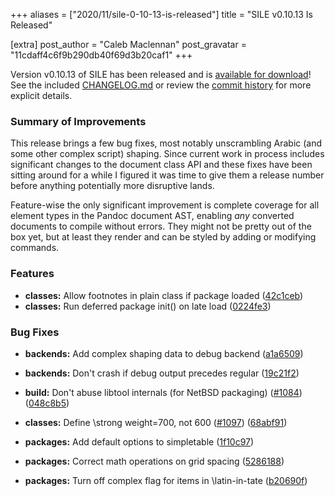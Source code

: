 +++
aliases = ["2020/11/sile-0-10-13-is-released"]
title = "SILE v0.10.13 Is Released"

[extra]
post_author = "Caleb Maclennan"
post_gravatar = "11cdaff4c6f9b290db40f69d3b20caf1"
+++

Version v0.10.13 of SILE has been released and is [available for download][release]!
See the included [CHANGELOG.md][changelog] or review the [commit history][commits] for more explicit details.

### Summary of Improvements

This release brings a few bug fixes, most notably unscrambling Arabic (and some other complex script) shaping. Since current work in process includes significant changes to the document class API and these fixes have been sitting around for a while I figured it was time to give them a release number before anything potentially more disruptive lands.

Feature-wise the only significant improvement is complete coverage for all element types in the Pandoc document AST, enabling *any* converted documents to compile without errors. They might not be pretty out of the box yet, but at least they render and can be styled by adding or modifying commands.

### Features

* **classes:** Allow footnotes in plain class if package loaded ([42c1ceb](https://github.com/sile-typesetter/sile/commit/42c1cebcac07d5bc52fcb027e3055012fefc7dd9))
* **classes:** Run deferred package init() on late load ([0224fe3](https://github.com/sile-typesetter/sile/commit/0224fe369b7abd788999e271b5dfacfb929270b2))

### Bug Fixes

* **backends:** Add complex shaping data to debug backend ([a1a6509](https://github.com/sile-typesetter/sile/commit/a1a65099dcb398ccf61a8ed53d15a9678ca8cb2b))
* **backends:** Don't crash if debug output precedes regular ([19c21f2](https://github.com/sile-typesetter/sile/commit/19c21f24c097bcdc5728b00f73bb710a8598c3c0))
* **build:** Don't abuse libtool internals (for NetBSD packaging) ([#1084](https://github.com/sile-typesetter/sile/issues/1084)) ([048c8b5](https://github.com/sile-typesetter/sile/commit/048c8b58b9c58de104f84e89c19c983d5a0f71df))
* **classes:** Define \strong weight=700, not 600 ([#1097](https://github.com/sile-typesetter/sile/issues/1097)) ([68abf91](https://github.com/sile-typesetter/sile/commit/68abf914608b0ba1dcc680499f52b9dc3d48566b))
* **packages:** Add default options to simpletable ([1f10c97](https://github.com/sile-typesetter/sile/commit/1f10c97f7ce3b71642bd9519109ac5ac56f5613e))
* **packages:** Correct math operations on grid spacing ([5286188](https://github.com/sile-typesetter/sile/commit/5286188dfa0e73e5fad3ac7aa79c791bb0dcd2fd))
* **packages:** Turn off complex flag for items in \latin-in-tate ([b20690f](https://github.com/sile-typesetter/sile/commit/b20690f5501ff1adf2459e13e942f3e570b177d7))


  [release]: https://github.com/sile-typesetter/sile/releases/tag/v0.10.13
  [changelog]: https://github.com/sile-typesetter/sile/blob/master/CHANGELOG.md
  [commits]: https://github.com/sile-typesetter/sile/compare/v0.10.12...v0.10.13
  [wiki]: https://github.com/sile-typesetter/sile/wiki
